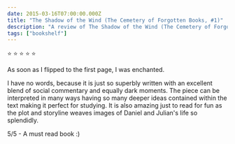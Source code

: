 ```yaml
---    
date: 2015-03-16T07:00:00.000Z
title: "The Shadow of the Wind (The Cemetery of Forgotten Books, #1)"
description: "A review of The Shadow of the Wind (The Cemetery of Forgotten Books, #1)"
tags: ["bookshelf"]
---   
```

⭐ ⭐ ⭐ ⭐ ⭐ 

As soon as I flipped to the first page, I was enchanted. 

I have no words, because it is just so superbly written with an excellent blend of social commentary and equally dark moments. The piece can be interpreted in many ways having so many deeper ideas contained within the text making it perfect for studying. It is also amazing just to read for fun as the plot and storyline weaves images of Daniel and Julian's life so splendidly. 

5/5 - A must read book :) 